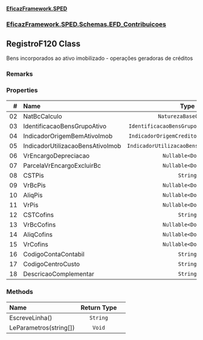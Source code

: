 #### [EficazFramework.SPED](EficazFrameworkSPED.md 'EficazFramework SPED')
### [EficazFramework.SPED.Schemas.EFD_Contribuicoes](EficazFramework.SPED.Schemas.EFD_Contribuicoes.md 'EficazFramework.SPED.Schemas.EFD_Contribuicoes')

## RegistroF120 Class

Bens incorporados ao ativo imobilizado - operações geradoras de créditos

### Remarks
### Properties

| # | Name | Type | |
| ---: | :--- | :---: | :--- |
| 02 | NatBcCalculo | `NaturezaBaseCalculo` |  |
| 03 | IdentificacaoBensGrupoAtivo | `IdentificacaoBensGrupoAtivoImobilizado` |  |
| 04 | IndicadorOrigemBemAtivoImob | `IndicadorOrigemCreditoAtivoImobilizado` |  |
| 05 | IndicadorUtilizacaoBensAtivoImob | `IndicadorUtilizacaoBensAtivoImobilizado` |  |
| 06 | VrEncargoDepreciacao | `Nullable<Double>` |  |
| 07 | ParcelaVrEncargoExcluirBc | `Nullable<Double>` |  |
| 08 | CSTPis | `String` |  |
| 09 | VrBcPis | `Nullable<Double>` |  |
| 10 | AliqPis | `Nullable<Double>` |  |
| 11 | VrPis | `Nullable<Double>` |  |
| 12 | CSTCofins | `String` |  |
| 13 | VrBcCofins | `Nullable<Double>` |  |
| 14 | AliqCofins | `Nullable<Double>` |  |
| 15 | VrCofins | `Nullable<Double>` |  |
| 16 | CodigoContaContabil | `String` |  |
| 17 | CodigoCentroCusto | `String` |  |
| 18 | DescricaoComplementar | `String` |  |
### Methods

| Name | Return Type | |
| :--- | :---: | :--- |
| EscreveLinha() | `String` |  |
| LeParametros(string[]) | `Void` |  |
